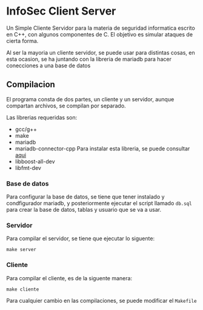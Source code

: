 # InfoSec Client Server
Un Simple Cliente Servidor para la materia de seguridad informatica escrito en C++, con algunos componentes de C. El objetivo es simular ataques de cierta forma.

Al ser la mayoria un cliente servidor, se puede usar para distintas cosas, en esta ocasion, se ha juntando con la libreria de mariadb para hacer conecciones a una base de datos
## Compilacion
El programa consta de dos partes, un cliente y un servidor, aunque compartan archivos, se compilan por separado.

Las librerias requeridas son:
* gcc/g++
* make
* mariadb
* mariadb-connector-cpp Para instalar esta libreria, se puede consultar [aqui](https://mariadb.com/docs/clients/mariadb-connectors/connector-cpp/install/)
* libboost-all-dev
* libfmt-dev


### Base de datos
Para configurar la base de datos, se tiene que tener instalado y condfigurador mariadb, y posteriormente ejecutar el script llamado `db.sql` para crear la base de datos, tablas y usuario que se va a usar.
### Servidor
Para compilar el servidor, se tiene que ejecutar lo siguente:
```
make server
```

### Cliente
Para compilar el cliente, es de la siguente manera:
```
make cliente
```
Para cualquier cambio en las compilaciones, se puede modificar el `Makefile`